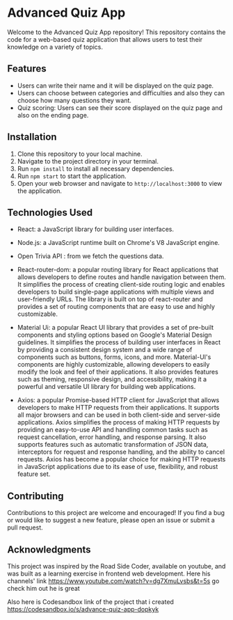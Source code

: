# Advanced Quiz App

Welcome to the Advanced Quiz App repository! This repository contains the code for a web-based quiz application that allows users to test their knowledge on a variety of topics.

## Features

- Users can write their name and it will be displayed on the quiz page.
- Users can choose between categories and difficulties and also they can choose how many questions they want.
- Quiz scoring: Users can see their score displayed on the quiz page and also on the ending page.

## Installation

1. Clone this repository to your local machine.
2. Navigate to the project directory in your terminal.
3. Run `npm install` to install all necessary dependencies.
4. Run `npm start` to start the application.
5. Open your web browser and navigate to `http://localhost:3000` to view the application.

## Technologies Used

- React: a JavaScript library for building user interfaces.
- Node.js: a JavaScript runtime built on Chrome's V8 JavaScript engine.  
- Open Trivia API : from we fetch the questions data.   

- React-router-dom: a popular routing library for React applications that allows developers to define routes and handle navigation between them. It simplifies the                           process of creating client-side routing logic and enables developers to build single-page applications with multiple views and user-friendly                           URLs. The library is built on top of react-router and provides a set of routing components that are easy to use and highly customizable.

- Material Ui: a popular React UI library that provides a set of pre-built components and styling options based on Google's Material Design guidelines. It simplifies                  the process of building user interfaces in React by providing a consistent design system and a wide range of components such as buttons, forms, icons,                  and more. Material-UI's components are highly customizable, allowing developers to easily modify the look and feel of their applications. It also                      provides features such as theming, responsive design, and accessibility, making it a powerful and versatile UI library for building web applications.

- Axios:  a popular Promise-based HTTP client for JavaScript that allows developers to make HTTP requests from their applications. It supports all major browsers and            can be used in both client-side and server-side applications. Axios simplifies the process of making HTTP requests by providing an easy-to-use API and                  handling common tasks such as request cancellation, error handling, and response parsing. It also supports features such as automatic transformation of JSON            data, interceptors for request and response handling, and the ability to cancel requests. Axios has become a popular choice for making HTTP requests in                JavaScript applications due to its ease of use, flexibility, and robust feature set.

## Contributing

Contributions to this project are welcome and encouraged! If you find a bug or would like to suggest a new feature, please open an issue or submit a pull request.

## Acknowledgments

This project was inspired by the Road Side Coder, available on youtube, and was built as a learning exercise in frontend web development.
Here his channels' link
https://www.youtube.com/watch?v=dg7XmuLvsbs&t=5s 
go check him out he is great

Also here is Codesandbox link of the project that i created  
https://codesandbox.io/s/advance-quiz-app-dopkyk
